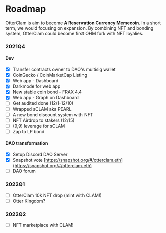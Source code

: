 # Roadmap

OtterClam is aim to become **A Reservation Currency Memecoin**. In a short term, we would focusing on expansion. By combining NFT and bonding system, OtterClam could become first OHM fork with NFT loyalies.

### 2021Q4 <a href="#2021q4" id="2021q4"></a>

#### Dev <a href="#dev" id="dev"></a>

* [x] Transfer contracts owner to DAO's multisig wallet
* [x] CoinGecko / CoinMarketCap Listing
* [x] Web app - Dashboard
* [x] Darkmode for web app
* [x] New stable coin bond - FRAX 4,4
* [x] Web app - Graph on Dashboard
* [ ] Get audited done (12/1-12/10)
* [ ] Wrapped sCLAM aka PEARL
* [ ] A new bond discount system with NFT
* [ ] NFT Airdrop to stakers (12/15)
* [ ] (9,9) leverage for sCLAM
* [ ] Zap to LP bond

#### DAO transformation <a href="#dao-transformation" id="dao-transformation"></a>

* [x] Setup Discord DAO Server
* [x] Snapshot vote [https://snapshot.org/#/otterclam.eth](https://snapshot.org/#/otterclam.eth)
* [ ] DAO forum

### 2022Q1 <a href="#2022q1" id="2022q1"></a>

* [ ] OtterClam 10k NFT drop (mint with CLAM!)
* [ ] Otter Kingdom?

### 2022Q2 <a href="#2022q2" id="2022q2"></a>

* [ ] NFT marketplace with CLAM!
